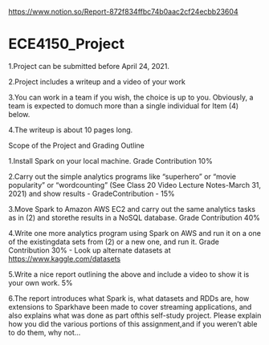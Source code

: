 https://www.notion.so/Report-872f834ffbc74b0aac2cf24ecbb23604


# ECE4150_Project
1.Project can be submitted before April 24, 2021.

2.Project includes a writeup and a video of your work

3.You can work in a team if you wish, the choice is up to you.  Obviously, a team is expected to domuch more than a single individual for Item (4) below.

4.The writeup is about 10 pages long.

Scope of the Project and Grading Outline

1.Install Spark on your local machine.  Grade Contribution  10%

2.Carry out the simple analytics programs like “superhero” or “movie popularity” or “wordcounting” (See Class 20 Video  Lecture Notes-March 31, 2021) and show results -  GradeContribution - 15%

3.Move Spark to Amazon AWS EC2 and carry out the same analytics tasks  as in (2) and storethe results in a NoSQL database. Grade Contribution 40%

4.Write one more analytics program using Spark on AWS and  run it on a one of the existingdata sets from (2) or a new one, and run it. Grade Contribution 30% - Look up alternate datasets at https://www.kaggle.com/datasets

5.Write a nice report outlining the above and include a video to show it is your own work. 5%

6.The report introduces what Spark is, what datasets and RDDs are, how extensions to Sparkhave been made to cover streaming applications, and also explains what was done as part ofthis self-study project.  Please explain how you did the various portions of this assignment,and if you weren’t able to do them, why not...
